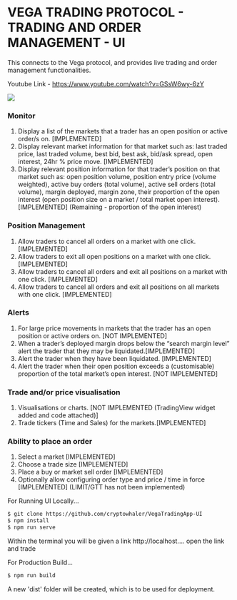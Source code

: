 
# VEGA TRADING PROTOCOL - TRADING AND ORDER MANAGEMENT - UI
This connects to the Vega protocol, and provides live trading and order management functionalities.

Youtube Link - https://www.youtube.com/watch?v=GSsW6wy-6zY

![](https://j.gifs.com/oVr0ON.gif)

 
### Monitor
1. Display a list of the markets that a trader has an open position or active order/s on. [IMPLEMENTED]
2. Display relevant market information for that market such as: last traded price, last traded volume, best bid, best ask, bid/ask spread, open interest, 24hr % price move. [IMPLEMENTED]
3. Display relevant position information for that trader’s position on that market such as: open position volume, position entry price (volume weighted), active buy orders (total volume), active sell orders (total volume), margin deployed, margin zone, their proportion of the open interest (open position size on a market / total market open interest).  [IMPLEMENTED] (Remaining - proportion of the open interest)

### Position Management
1. Allow traders to cancel all orders on a market with one click.  [IMPLEMENTED]
2. Allow traders to exit all open positions on a market with one click. [IMPLEMENTED]
3. Allow traders to cancel all orders and exit all positions on a market with one click.  [IMPLEMENTED]
4. Allow traders to cancel all orders and exit all positions on all markets with one click.  [IMPLEMENTED]

### Alerts
1. For large price movements in markets that the trader has an open position or active orders on. [NOT IMPLEMENTED]
2. When a trader’s deployed margin drops below the “search margin level” alert the trader that they may be liquidated.[IMPLEMENTED]
3. Alert the trader when they have been liquidated. [IMPLEMENTED]
4. Alert the trader when their open position exceeds a (customisable) proportion of the total market’s open interest. [NOT IMPLEMENTED]

### Trade and/or price visualisation
1. Visualisations or charts. [NOT IMPLEMENTED (TradingView widget added and code attached)]
2. Trade tickers (Time and Sales) for the markets.[IMPLEMENTED]

### Ability to place an order
1. Select a market [IMPLEMENTED]
2. Choose a trade size [IMPLEMENTED]
3. Place a buy or market sell order [IMPLEMENTED]
4. Optionally allow configuring order type and price / time in force [IMPLEMENTED] (LIMIT/GTT has not been implemented)


For Running UI Locally...
  ```sh
$ git clone https://github.com/cryptowhaler/VegaTradingApp-UI
$ npm install
$ npm run serve
```
Within the terminal you will be given a link http://localhost.... open the link and trade

For Production Build...
  ```sh
$ npm run build
```
A new 'dist' folder will be created, which is to be used for deployment.
